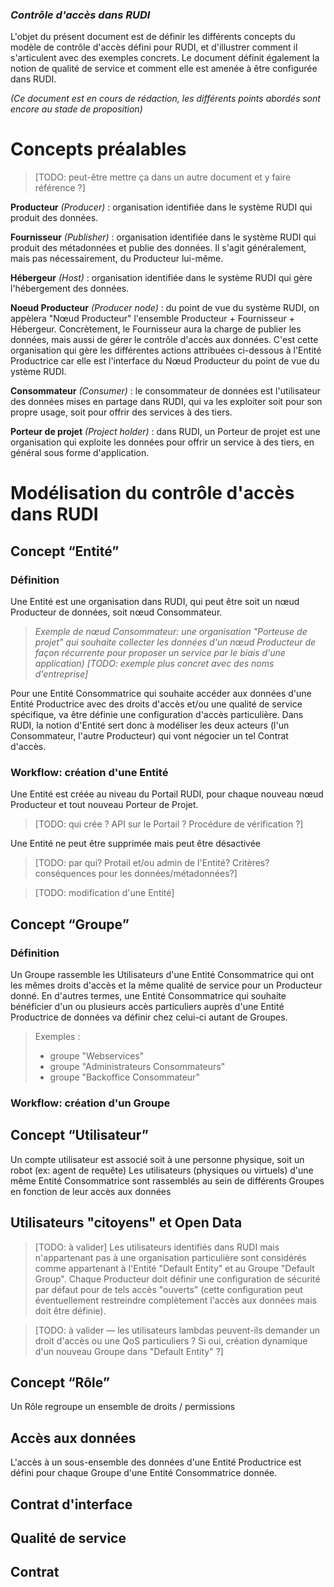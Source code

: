 ### *Contrôle d'accès dans RUDI*

L'objet du présent document est de définir les différents concepts du modèle de contrôle d'accès défini pour RUDI, et d'illustrer comment il s'articulent avec des exemples concrets.
Le document définit également la notion de qualité de service et comment elle est amenée à être configurée dans RUDI.

*(Ce document est en cours de rédaction, les différents points abordés sont encore au stade de proposition)*

# **Concepts préalables**

> [TODO: peut-être mettre ça dans un autre document et y faire référence ?]

**Producteur** *(Producer)* : organisation identifiée dans le système RUDI qui produit des données.

**Fournisseur** *(Publisher)* : organisation identifiée dans le système RUDI qui produit des métadonnées et publie des données. Il s'agit généralement, mais pas nécessairement, du Producteur lui-même.

**Hébergeur** *(Host)* : organisation identifiée dans le système RUDI qui gère l'hébergement des données.

**Noeud Producteur** *(Producer node)* : du point de vue du système RUDI, on appèlera "Nœud Producteur" l'ensemble Producteur + Fournisseur + Hébergeur. Concrètement, le Fournisseur aura la charge de publier les données, mais aussi de gérer le contrôle d'accès aux données. C'est cette organisation qui gère les différentes actions attribuées ci-dessous à l'Entité Productrice car elle est l'interface du Nœud Producteur du point de vue du ystème RUDI.

**Consommateur** *(Consumer)* : le consommateur de données est l'utilisateur des données mises en partage dans RUDI, qui va les exploiter soit pour son propre usage, soit pour offrir des services à des tiers.

**Porteur de projet** *(Project holder)* : dans RUDI, un Porteur de projet est une organisation qui exploite les données pour offrir un service à des tiers, en général sous forme d'application.

# **Modélisation du contrôle d'accès dans RUDI**

## **Concept “Entité”**

### **Définition**

Une Entité est une organisation dans RUDI, qui peut être soit un nœud Producteur de données, soit nœud Consommateur.

> *Exemple de nœud Consommateur: une organisation "Porteuse de projet" qui souhaite collecter les données d'un nœud Producteur de façon récurrente pour proposer un service par le biais d'une application) [TODO: exemple plus concret avec des noms d'entreprise]*

Pour une Entité Consommatrice qui souhaite accéder aux données d'une Entité Productrice avec des droits d'accès et/ou une qualité de service spécifique, va être définie une configuration d'accès particulière. Dans RUDI, la notion d'Entité sert donc à modéliser les deux acteurs (l'un Consommateur, l'autre Producteur) qui vont négocier un tel Contrat d'accès.

### **Workflow: création d'une Entité**

Une Entité est créée au niveau du Portail RUDI, pour chaque nouveau nœud Producteur et tout nouveau Porteur de Projet.

> [TODO: qui crée ? API sur le Portail ? Procédure de vérification ?]

Une Entité ne peut être supprimée mais peut être désactivée 

> [TODO: par qui? Protail et/ou admin de l'Entité? Critères? conséquences pour les données/métadonnées?]

> [TODO: modification d'une Entité]

## **Concept “Groupe”**

### **Définition**

Un Groupe rassemble les Utilisateurs d'une Entité Consommatrice qui ont les mêmes droits d'accès et la même qualité de service pour un Producteur donné.
En d'autres termes, une Entité Consommatrice qui souhaite bénéficier d'un ou plusieurs accès particuliers auprès d'une Entité Productrice de données va définir chez celui-ci autant de Groupes. 

> Exemples : 
> - groupe "Webservices"
> - groupe "Administrateurs Consommateurs" 
> - groupe "Backoffice Consommateur"

### **Workflow: création d'un Groupe**


## **Concept “Utilisateur”**
Un compte utilisateur est associé soit à une personne physique, soit un robot (ex: agent de requête)
Les utilisateurs (physiques ou virtuels) d'une même Entité Consommatrice sont rassemblés au sein de différents Groupes en fonction de leur accès aux données


## **Utilisateurs "citoyens" et Open Data**
> [TODO: à valider]
Les utilisateurs identifiés dans RUDI mais n'appartenant pas à une organisation particulière sont considérés comme appartenant à l'Entité "Default Entity" et au Groupe "Default Group".
Chaque Producteur doit définir une configuration de sécurité par défaut pour de tels accès "ouverts" (cette configuration peut éventuellement restreindre complètement l'accès aux données mais doit être définie).

> [TODO: à valider — les utilisateurs lambdas peuvent-ils demander un droit d'accès ou une QoS particuliers ? Si oui, création dynamique d'un nouveau Groupe dans "Default Entity" ?] 
 
## **Concept “Rôle”**
Un Rôle regroupe un ensemble de droits / permissions 

## **Accès aux données**
L'accès à un sous-ensemble des données d'une Entité Productrice est défini pour chaque Groupe d'une Entité Consommatrice donnée.

## **Contrat d'interface**

## **Qualité de service**

## **Contrat**
